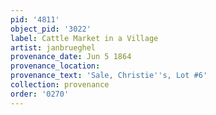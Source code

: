 ```yaml
---
pid: '4811'
object_pid: '3022'
label: Cattle Market in a Village
artist: janbrueghel
provenance_date: Jun 5 1864
provenance_location:
provenance_text: 'Sale, Christie''s, Lot #6'
collection: provenance
order: '0270'
---
```


